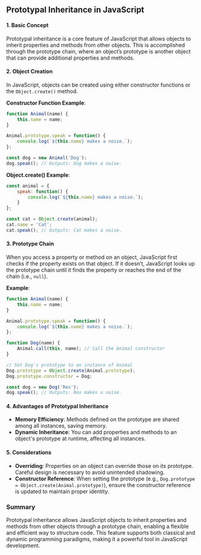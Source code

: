 

## Prototypal Inheritance in JavaScript

#### 1. **Basic Concept**
Prototypal inheritance is a core feature of JavaScript that allows objects to inherit properties and methods from other objects. This is accomplished through the prototype chain, where an object’s prototype is another object that can provide additional properties and methods.

#### 2. **Object Creation**
In JavaScript, objects can be created using either constructor functions or the `Object.create()` method.

**Constructor Function Example**:
```javascript
function Animal(name) {
    this.name = name;
}

Animal.prototype.speak = function() {
    console.log(`${this.name} makes a noise.`);
};

const dog = new Animal('Dog');
dog.speak(); // Outputs: Dog makes a noise.
```

**Object.create() Example**:
```javascript
const animal = {
    speak: function() {
        console.log(`${this.name} makes a noise.`);
    }
};

const cat = Object.create(animal);
cat.name = 'Cat';
cat.speak(); // Outputs: Cat makes a noise.
```

#### 3. **Prototype Chain**
When you access a property or method on an object, JavaScript first checks if the property exists on that object. If it doesn’t, JavaScript looks up the prototype chain until it finds the property or reaches the end of the chain (i.e., `null`).

**Example**:
```javascript
function Animal(name) {
    this.name = name;
}

Animal.prototype.speak = function() {
    console.log(`${this.name} makes a noise.`);
};

function Dog(name) {
    Animal.call(this, name); // Call the Animal constructor
}

// Set Dog's prototype to an instance of Animal
Dog.prototype = Object.create(Animal.prototype);
Dog.prototype.constructor = Dog;

const dog = new Dog('Rex');
dog.speak(); // Outputs: Rex makes a noise.
```

#### 4. **Advantages of Prototypal Inheritance**
- **Memory Efficiency**: Methods defined on the prototype are shared among all instances, saving memory.
- **Dynamic Inheritance**: You can add properties and methods to an object's prototype at runtime, affecting all instances.

#### 5. **Considerations**
- **Overriding**: Properties on an object can override those on its prototype. Careful design is necessary to avoid unintended shadowing.
- **Constructor Reference**: When setting the prototype (e.g., `Dog.prototype = Object.create(Animal.prototype)`), ensure the constructor reference is updated to maintain proper identity.

### Summary
Prototypal inheritance allows JavaScript objects to inherit properties and methods from other objects through a prototype chain, enabling a flexible and efficient way to structure code. This feature supports both classical and dynamic programming paradigms, making it a powerful tool in JavaScript development.

